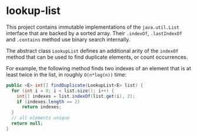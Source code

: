 # lookup-list

This project contains immutable implementations of the `java.util.List` interface 
that are backed by a sorted array.
Their `.indexOf`, `.lastIndexOf` and `.contains` method use binary search internally.

The abstract class `LookupList` defines an additional arity of the 
`indexOf` method that can be used
to find duplicate elements, or count occurrences.

For example, the following method finds two indexes of an element 
that is at least twice in the list, in roughly `O(n*log(n))` time:

````java
public <E> int[] findDuplicate(LookupList<E> list) {
  for (int i = 0; i < list.size(); i++) {
    int[] indexes = list.indexOf(list.get(i), 2);
    if (indexes.length == 2)
      return indexes;
  }
  // all elements unique
  return null;
}
````
